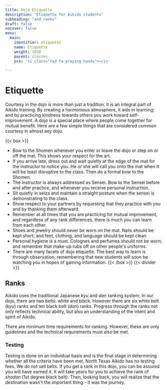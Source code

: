 ```yaml
---
title: Dojo Etiquette
description: "Etiquette for Aikido students"
subheading: "and ranks"
draft: false
nocover: false
menu:
  main:
    identifier: etiquette
    name: Etiquette
    weight: 1010
    parent: classes
    pre: '<i class="fad fa-praying-hands"></i>'
    
---
```


# Etiquette

Courtesy in the dojo is more than just a tradition, it is an integral part of Aikido training. By creating a harmonious atmosphere, it aids in learning; and by practicing kindness towards others you work toward self-improvement. A dojo is a special place where people come together for mutual benefit. Here are a few simple things that are considered common courtesy in almost any dojo.

{{< box >}}
- Bow to the Shomen whenever you enter or leave the dojo or step on or off the mat. This shows your respect for the art.
- If you arrive late, dress out and wait quietly at the edge of the mat for the instructor to notice you. He or she will call you onto the mat when it will be least disruptive to the class. Then do a formal bow to the Shomen.
- The instructor is always addressed as Sensei. Bow to the Sensei before and after practice, and whenever you receive personal instruction.
- Sit quietly in seiza and maintain a straight posture when the sensei is demonstrating to the class.
- Show respect to your partners by requesting that they practice with you and by thanking them afterward.
- Remember at all times that you are practicing for mutual improvement, and regardless of any rank differences, there is much you can learn from each other.
- Shoes and jewelry should never be worn on the mat. Nails should be kept short; and feet, clothing, and language should be kept clean
- Personal hygiene is a must. Colognes and perfumes should not be worn; and remember that make-up rubs off on other people's uniforms.
- There are many facets of dojo etiquette. The best way to learn is through observation, remembering that new students will soon be watching you in hopes of gaining information.
{{< /box >}}
{{< divider >}}
## Ranks
Aikido uses the traditional Japanese *kyu* and *dan* ranking system. In our dojo, there are two belts: white and black. However there are six white belt (*kyu*) ranks and ten black belt (*dan*) ranks. Progress through the ranks not only reflects technical ability, but also an understanding of the intent and spirit of Aikido.

There are minimum time requirements for ranking. However, these are only guidelines and the technical requirements must also be met.

### Testing
Testing is done on an individual basis and is the final stage in determining whether all the criteria have been met. North Texas Aikido has no testing fees. We do not sell belts. If you get a rank in this dojo, you can be assured you will have earned it. It will take years for you to achieve the rank of *shodan* (1st degree black belt). Then, looking back, you will realize that the destination wasn't the important thing - it was the journey.